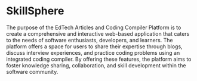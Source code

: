 # SkillSphere

The purpose of the EdTech Articles and Coding Compiler Platform is to create a comprehensive
and interactive web-based application that caters to the needs of software enthusiasts,
developers, and learners. The platform offers a space for users to share their expertise through
blogs, discuss interview experiences, and practice coding problems using an integrated coding
compiler. By offering these features, the platform aims to foster knowledge sharing,
collaboration, and skill development within the software community.
